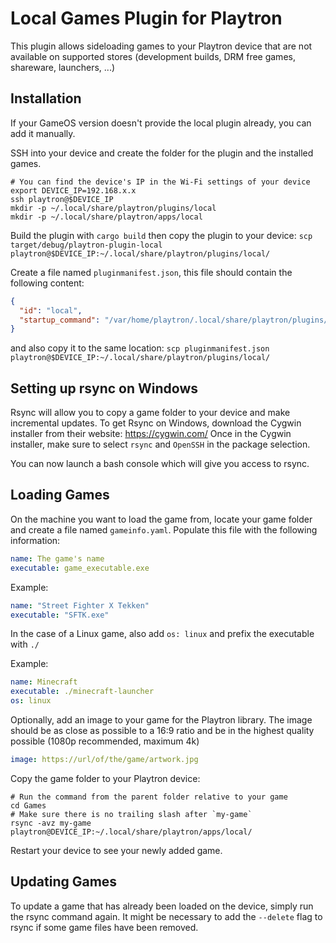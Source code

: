 # Local Games Plugin for Playtron

This plugin allows sideloading games to your Playtron device that are not 
available on supported stores (development builds, DRM free games, shareware, launchers, ...)

## Installation

If your GameOS version doesn't provide the local plugin already, you can add it manually.

SSH into your device and create the folder for the plugin and the installed games.

```shell
# You can find the device's IP in the Wi-Fi settings of your device
export DEVICE_IP=192.168.x.x
ssh playtron@$DEVICE_IP
mkdir -p ~/.local/share/playtron/plugins/local
mkdir -p ~/.local/share/playtron/apps/local
```

Build the plugin with `cargo build` then copy the plugin to your device:
`scp target/debug/playtron-plugin-local playtron@$DEVICE_IP:~/.local/share/playtron/plugins/local/`

Create a file named `pluginmanifest.json`, this file should contain the following content: 

```json
{
  "id": "local",
  "startup_command": "/var/home/playtron/.local/share/playtron/plugins/local/playtron-plugin-local"
}
```

and also copy it to the same location:
`scp pluginmanifest.json playtron@$DEVICE_IP:~/.local/share/playtron/plugins/local/`

## Setting up rsync on Windows

Rsync will allow you to copy a game folder to your device and make incremental updates.
To get Rsync on Windows, download the Cygwin installer from their website: https://cygwin.com/
Once in the Cygwin installer, make sure to select `rsync` and `OpenSSH` in the package selection.

You can now launch a bash console which will give you access to rsync.

## Loading Games

On the machine you want to load the game from, locate your game folder 
and create a file named `gameinfo.yaml`. Populate this file with the following information:

```yaml
name: The game's name
executable: game_executable.exe
```

Example:

```yaml
name: "Street Fighter X Tekken"
executable: "SFTK.exe"
```

In the case of a Linux game, also add `os: linux` and prefix the executable with `./`

Example:
```yaml
name: Minecraft
executable: ./minecraft-launcher
os: linux
```

Optionally, add an image to your game for the Playtron library. The image should be as close as possible to a 16:9 ratio and be in the highest quality possible (1080p recommended, maximum 4k)

```yaml
image: https://url/of/the/game/artwork.jpg
```

Copy the game folder to your Playtron device:
```shell
# Run the command from the parent folder relative to your game
cd Games
# Make sure there is no trailing slash after `my-game` 
rsync -avz my-game playtron@DEVICE_IP:~/.local/share/playtron/apps/local/
```

Restart your device to see your newly added game.

## Updating Games

To update a game that has already been loaded on the device, simply run the rsync command again.
It might be necessary to add the `--delete` flag to rsync if some game files have been removed.
